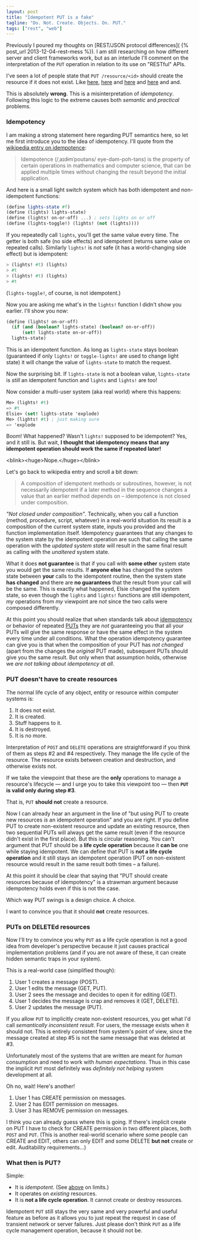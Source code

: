 ```yaml
---
layout: post
title: "Idempotent PUT is a fake"
tagline: "Do. Not. Create. Objects. On. PUT."
tags: ["rest", "web"]
---
```


Previously I poured my thoughts on [REST/JSON protocol differences](
{% post_url 2013-12-04-rest-mess %}). I am still researching
on how different server and client frameworks work, but as an
interlude I'll comment on the interpretation of the `PUT` operation in
relation to its use on "RESTful" APIs.


I've seen a lot of people state that `PUT /resource/<id>` should
create the resource if it does not exist. Like
[here](http://www.slideshare.net/stormpath/rest-jsonapis/23),
[here](http://stackoverflow.com/a/12957114/779129) and
[here](http://stackoverflow.com/a/630475/779129) and
[here](https://github.com/toastdriven/django-tastypie/blob/master/tastypie/resources.py#L1386)
and and.

This is absolutely **wrong**. This is a misinterpretation of
*idempotency*. Following this logic to the extreme causes both
*semantic* and *practical* problems.

### <a name="idempotency"></a>Idempotency

I am making a strong statement here regarding PUT semantics here, so
let me first introduce you to the idea of idempotency. I'll quote from
the [wikipedia entry on
idempotence](http://en.wikipedia.org/wiki/Idempotence):

> Idempotence (/ˌaɪdɨmˈpoʊtəns/ eye-dəm-poh-təns) is the property of
  certain operations in mathematics and computer science, that can be
  applied multiple times without changing the result beyond the
  initial application.

And here is a small light switch system which has both idempotent and
non-idempotent functions:

```scheme
(define lights-state #f)
(define (lights) lights-state)
(define (lights! on-or-off) ...) ; sets lights on or off
(define (lights-toggle!) (lights! (not (lights))))
```

If you repeatedly call `lights`, you'll get the same value every
time. The getter is both safe (no side effects) and idempotent
(returns same value on repeated calls). Similarly `lights!` is *not*
safe (it has a world-changing side effect) but is idempotent:

```scheme
> (lights! #t) (lights)
> #t
> (lights! #t) (lights)
> #t
```

(`lights-toggle!`, of course, is not idempotent.)

Now you are asking me what's in the `lights!` function I didn't show
you earlier. I'll show you now:

```scheme
(define (lights! on-or-off)
  (if (and (boolean? lights-state) (boolean? on-or-off))
      (set! lights-state on-or-off))
  lights-state)
```

This is an idempotent function. As long as `lights-state` stays
boolean (guaranteed if only `lights!` or `toggle-lights!` are used to
change light state) it will change the value of `lights-state` to
match the request.

Now the surprising bit. If `lights-state` is not a boolean value,
`lights-state` is *still* an idempotent function and `lights` and
`lights!` are too!

Now consider a multi-user system (aka real world) where this happens:

```scheme
Me> (lights! #t)
=> #t
Elsie> (set! lights-state 'explode)
Me> (lights! #t) ; just making sure
=> 'explode
```

Boom! What happened? Wasn't `lights!` supposed to be idempotent? Yes,
and it still is. But wait, **I thought that idempotency means that any
idempotent operation should work the same if repeated later!**

&lt;blink&gt;&lt;huge&gt;Nope.&lt;/huge&gt;&lt;/blink&gt;

Let's go back to wikipedia entry and scroll a bit down:

> A composition of idempotent methods or subroutines, however, is not
  necessarily idempotent if a later method in the sequence changes a
  value that an earlier method depends on – idempotence is not closed
  under composition.

*"Not closed under composition"*. Technically, when you call a
function (method, procedure, script, whatever) in a real-world
situation its result is a composition of the current system state,
inputs you provided and the function implementation
itself. Idempotency guarantees that any changes to the system state by
the idempotent operation are such that calling the same operation with
the *updated system state* will result in the same final result as
calling with the *unaltered* system state.

What it does **not guarantee** is that if you call with **some other**
system state you would get the same results. If **anyone else** has
changed the system state between **your** calls to the idempotent
routine, then the system state **has changed** and there are **no
guarantees** that the result from your call will be the same. This is
exactly what happened, Elsie changed the system state, so even though
the `lights` and `lights!` functions are still idempotent, *my*
operations from *my* viewpoint are *not* since the two calls were
composed differently.

At this point you should realize that when standards talk about
[idempotency](https://svn.tools.ietf.org/svn/wg/httpbis/draft-ietf-httpbis/25/p2-semantics.html#idempotent.methods)
or behavior of repeated
[PUTs](https://svn.tools.ietf.org/svn/wg/httpbis/draft-ietf-httpbis/25/p2-semantics.html#PUT)
they are *not* guaranteeing you that all your PUTs will give the same
response or have the same effect in the system every time under all
conditions. What the operation idempotency guarantee can give you is
that when the composition of your PUT has *not changed* (apart from
the changes the *original* PUT made), subsequent PUTs should give you
the same result. But only when that assumption holds, otherwise we
*are not talking about idempotency at all*.

### PUT doesn't have to create resources

The normal life cycle of any object, entity or resource within
computer systems is:

  1. It does not exist.
  2. It is created.
  3. Stuff happens to it.
  4. It is destroyed.
  5. It is no more.

Interpretation of `POST` and `DELETE` operations are straightforward
if you think of them as steps \#2 and \#4 respectively. They manage the
life cycle of the resource. The resource exists between creation and
destruction, and otherwise exists not.

If we take the viewpoint that these are the **only** operations to
manage a resource's lifecycle — and I urge you to take this viewpoint
too — then **`PUT` is valid only during step \#3**.

That is, `PUT` **should not** create a resource.

Now I can already hear an argument in the line of "but using PUT to
create new resources *is* an idempotent operation" and you are
right. If you define PUT to create non-existent resource and update an
existing resource, then two sequential PUTs will always get the same
result (even if the resource didn't exist in the first place). But
this is circular reasoning. You can't argument that PUT should be a
**life cycle operation** because it **can be** one while staying
idempotent. We can define that PUT is **not a life cycle operation**
and it still stays an idempotent operation (PUT on non-existent
resource would result in the same result both times – a failure).

At this point it should be clear that saying that "PUT should create
resources because of idempotency" is a strawman argument because
idempotency holds even if this is not the case.

Which way PUT swings is a design choice. A choice.

I want to convince you that it should **not** create resources.

### PUTs on DELETEd resources

Now I'll try to convince you why `PUT` as a life cycle operation is
not a good idea from developer's perspective because it just causes
practical implementation problems (and if you are not aware of these,
it can create hidden semantic traps in your system).

This is a real-world case (simplified though):

1. User 1 creates a message (POST).
2. User 1 edits the message (GET, PUT).
3. User 2 sees the message and decides to open it for editing (GET).
4. User 1 decides the message is crap and removes it (GET, DELETE).
5. User 2 updates the message (PUT).

If you allow `PUT` to implicitly create non-existent resources, you
get what I'd call *semantically inconsistent result*. For users, the
message exists when it should not. This is entirely consistent from
system's point of view, since the message created at step \#5 is not
the same message that was deleted at \#3.

Unfortunately most of the systems that are written are meant for
*human* consumption and need to work with *human expectations*. Thus
in this case the implicit `PUT` most definitely was *definitely not
helping* system development at all.

Oh no, wait! Here's another!

1. User 1 has CREATE permission on messages.
2. User 2 has EDIT permission on messages.
3. User 3 has REMOVE permission on messages.

I think you can already guess where this is going. If there's implicit
create on PUT I have to check for CREATE permission in two different
places, both `POST` and `PUT`. (This is another real-world scenario
where some people can CREATE and EDIT, others can only EDIT and some
DELETE **but not** create or edit. Auditability requirements...)

### What then is PUT?

Simple:

* It is *idempotent*. (See [above](#idempotency) on limits.)
* It operates on *existing* resources.
* It is **not a life cycle operation**. It cannot create or destroy
  resources.

Idempotent `PUT` still stays the very same and very powerful and
useful feature as before as it allows you to just repeat the request
in case of transient network or server failures. Just please don't
think `PUT` as a life cycle management operation, because it should
not be.
